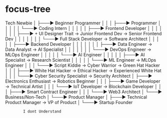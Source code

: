 # focus-tree

Tech Newbie
│
├───► Beginner Programmer
│     │
│     ├───► Programmer
│     │     │
│     │     └───► Coding Intern
│     │           │
│     │           ├───► Frontend Developer
│     │           │     │
│     │           │     ├───► + UI Designer Trait → Junior Frontend Dev → Senior Frontend Dev
│     │           │     │
│     │           │     └───► Full Stack Developer → Software Architect
│     │           │
│     │           ├───► Backend Developer
│     │           │     │
│     │           │     ├───► Data Engineer → Data Analyst → AI Specialist
│     │           │     │
│     │           │     └───► DevOps Engineer → MLOps Engineer
│     │           │
│     │           └───► AI Engineer
│     │                 │
│     │                 ├───► AI Specialist → Research Scientist
│     │                 │
│     │                 └───► ML Engineer → MLOps Engineer
│     │
│     └───► Script Kiddie → Cyber Warrior → Green Hat Hacker
│           │
│           ├───► White Hat Hacker → Ethical Hacker → Experienced White Hat
│           │
│           └───► Cyber Security Specialist → Security Architect
│
├───► Electronics Enthusiast → Robotics Beginner
│     │
│     ├───► Game Developer → Technical Artist
│     │
│     └───► IoT Developer → Blockchain Developer
│           │
│           ├───► Smart Contract Engineer
│           │
│           └───► Web3 Architect
│
└───► Business/Non-Tech
      │
      └───► Product Manager
            │
            ├───► Technical Product Manager → VP of Product
            │
            └───► Startup Founder

            I dont Understand
